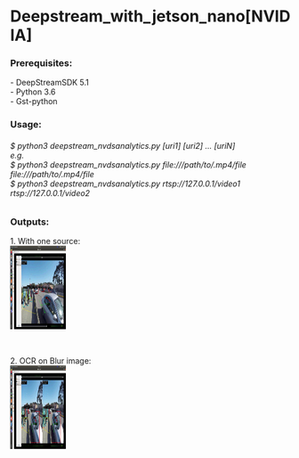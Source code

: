# Deepstream_with_jetson_nano[NVIDIA]

<h3>Prerequisites:</h3>
- DeepStreamSDK 5.1<br>
- Python 3.6<br>
- Gst-python<br>

<h3> Usage:</h3>
<h6>$ python3 deepstream_nvdsanalytics.py [uri1] [uri2] ... [uriN]<br>
e.g.<br>
  $ python3 deepstream_nvdsanalytics.py file:///path/to/.mp4/file file:///path/to/.mp4/file<br>
  $ python3 deepstream_nvdsanalytics.py rtsp://127.0.0.1/video1 rtsp://127.0.0.1/video2<br> </h6>
  

<h3>Outputs: </h3>
<p>
 1. With one source:<br>
 <img src="./deepstream_analytics_plugin/op_images/single_source_output.png", height="150", width="100"></img>&nbsp&nbsp&nbsp&nbsp
 </p><br>
 
<p>
 2. OCR on Blur image:<br>
 <img src="./deepstream_analytics_plugin/op_images/multi_source_output.png", height="150", width="100"></img>&nbsp&nbsp&nbsp&nbsp
 </p><br>

